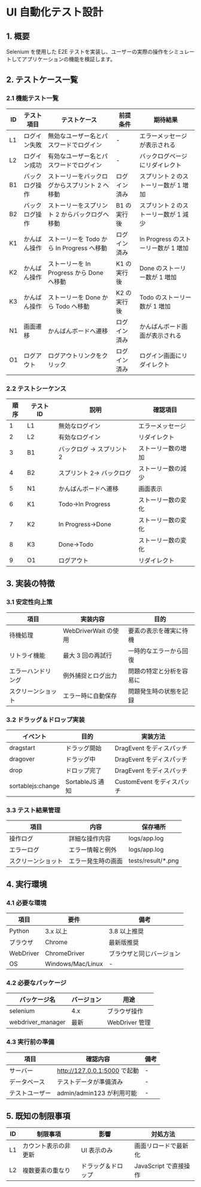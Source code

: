 # UI 自動化テスト設計

## 1. 概要

Selenium を使用した E2E テストを実装し、ユーザーの実際の操作をシミュレートしてアプリケーションの機能を検証します。

## 2. テストケース一覧

### 2.1 機能テスト一覧

| ID  | テスト項目     | テストケース                                  | 前提条件     | 期待結果                             |
| --- | -------------- | --------------------------------------------- | ------------ | ------------------------------------ |
| L1  | ログイン失敗   | 無効なユーザー名とパスワードでログイン        | -            | エラーメッセージが表示される         |
| L2  | ログイン成功   | 有効なユーザー名とパスワードでログイン        | -            | バックログページにリダイレクト       |
| B1  | バックログ操作 | ストーリーをバックログからスプリント 2 へ移動 | ログイン済み | スプリント 2 のストーリー数が 1 増加 |
| B2  | バックログ操作 | ストーリーをスプリント 2 からバックログへ移動 | B1 の実行後  | スプリント 2 のストーリー数が 1 減少 |
| K1  | かんばん操作   | ストーリーを Todo から In Progress へ移動     | ログイン済み | In Progress のストーリー数が 1 増加  |
| K2  | かんばん操作   | ストーリーを In Progress から Done へ移動     | K1 の実行後  | Done のストーリー数が 1 増加         |
| K3  | かんばん操作   | ストーリーを Done から Todo へ移動            | K2 の実行後  | Todo のストーリー数が 1 増加         |
| N1  | 画面遷移       | かんばんボードへ遷移                          | ログイン済み | かんばんボード画面が表示される       |
| O1  | ログアウト     | ログアウトリンクをクリック                    | ログイン済み | ログイン画面にリダイレクト           |

### 2.2 テストシーケンス

| 順序 | テスト ID | 説明                      | 確認項目           |
| ---- | --------- | ------------------------- | ------------------ |
| 1    | L1        | 無効なログイン            | エラーメッセージ   |
| 2    | L2        | 有効なログイン            | リダイレクト       |
| 3    | B1        | バックログ → スプリント 2 | ストーリー数の増加 |
| 4    | B2        | スプリント 2→ バックログ  | ストーリー数の減少 |
| 5    | N1        | かんばんボードへ遷移      | 画面表示           |
| 6    | K1        | Todo→In Progress          | ストーリー数の変化 |
| 7    | K2        | In Progress→Done          | ストーリー数の変化 |
| 8    | K3        | Done→Todo                 | ストーリー数の変化 |
| 9    | O1        | ログアウト                | リダイレクト       |

## 3. 実装の特徴

### 3.1 安定性向上策

| 項目               | 実装内容             | 目的                     |
| ------------------ | -------------------- | ------------------------ |
| 待機処理           | WebDriverWait の使用 | 要素の表示を確実に待機   |
| リトライ機能       | 最大 3 回の再試行    | 一時的なエラーから回復   |
| エラーハンドリング | 例外捕捉とログ出力   | 問題の特定と分析を容易に |
| スクリーンショット | エラー時に自動保存   | 問題発生時の状態を記録   |

### 3.2 ドラッグ＆ドロップ実装

| イベント          | 目的            | 実装方法                   |
| ----------------- | --------------- | -------------------------- |
| dragstart         | ドラッグ開始    | DragEvent をディスパッチ   |
| dragover          | ドラッグ中      | DragEvent をディスパッチ   |
| drop              | ドロップ完了    | DragEvent をディスパッチ   |
| sortablejs:change | SortableJS 通知 | CustomEvent をディスパッチ |

### 3.3 テスト結果管理

| 項目               | 内容               | 保存場所            |
| ------------------ | ------------------ | ------------------- |
| 操作ログ           | 詳細な操作内容     | logs/app.log        |
| エラーログ         | エラー情報と例外   | logs/app.log        |
| スクリーンショット | エラー発生時の画面 | tests/result/\*.png |

## 4. 実行環境

### 4.1 必要な環境

| 項目      | 要件              | 備考                     |
| --------- | ----------------- | ------------------------ |
| Python    | 3.x 以上          | 3.8 以上推奨             |
| ブラウザ  | Chrome            | 最新版推奨               |
| WebDriver | ChromeDriver      | ブラウザと同じバージョン |
| OS        | Windows/Mac/Linux | -                        |

### 4.2 必要なパッケージ

| パッケージ名      | バージョン | 用途           |
| ----------------- | ---------- | -------------- |
| selenium          | 4.x        | ブラウザ操作   |
| webdriver_manager | 最新       | WebDriver 管理 |

### 4.3 実行前の準備

| 項目           | 確認内容                     | 備考 |
| -------------- | ---------------------------- | ---- |
| サーバー       | http://127.0.0.1:5000 で起動 | -    |
| データベース   | テストデータが準備済み       | -    |
| テストユーザー | admin/admin123 が利用可能    | -    |

## 5. 既知の制限事項

| ID  | 制限事項             | 影響               | 対処方法              |
| --- | -------------------- | ------------------ | --------------------- |
| L1  | カウント表示の非更新 | UI 表示のみ        | 画面リロードで最新化  |
| L2  | 複数要素の重なり     | ドラッグ＆ドロップ | JavaScript で直接操作 |
